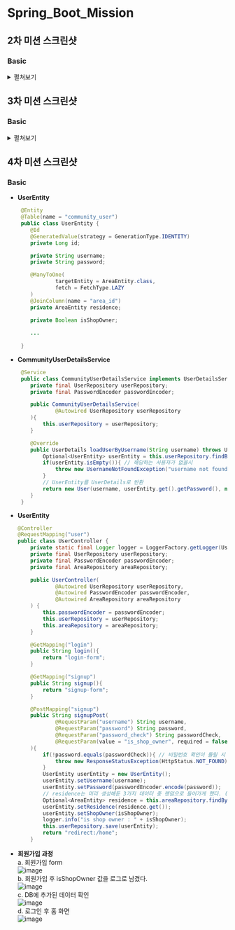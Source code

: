 # Spring_Boot_Mission

## 2차 미션 스크린샷
### Basic
<details>
<summary>펼쳐보기</summary>
<div markdown="1">

- **Board Create**  
![BoardCreate](https://user-images.githubusercontent.com/43941336/155078940-538580d4-33f8-4760-b98e-aa1b51390fbb.png)   
   
- **Board Read All**  
![BoardReadAll](https://user-images.githubusercontent.com/43941336/155078972-eaca7247-a913-4995-bbc8-663304072559.png)   
   
- **Board Read One**  
![BoardReadOne](https://user-images.githubusercontent.com/43941336/155078996-d21d6264-e92e-4bf8-b244-2c533540c45a.png)   
   
- **Board Update**  
![BoardUpdate](https://user-images.githubusercontent.com/43941336/155079009-6dc32866-464b-4750-8418-15fad266771a.png)   
   
  Update 후 Read   
![BoardUpdate2](https://user-images.githubusercontent.com/43941336/155079030-22df27b3-37b9-4c6a-b72a-f9aa9fca79c0.png)    
- **Board Delete**   
![BoardDelete](https://user-images.githubusercontent.com/43941336/155079059-d56111e7-5cf2-439f-aab4-38d06102006d.png)   
   
  Delete 후 Read   
  ![BoardDelete2](https://user-images.githubusercontent.com/43941336/155079089-0df4a05c-6219-406a-8484-5da051802af0.png)   
- **Post Create**  
![PostCreate](https://user-images.githubusercontent.com/43941336/155077141-0e4c0feb-5c02-4c8c-8b4d-30bc372c4445.png)       
- **Post Read All**   
![PostReadAll](https://user-images.githubusercontent.com/43941336/155077220-bea3bbb1-d7a2-45c1-a1d5-8845cd58b0bf.png)   
- **Post Read By Board**   
![PostReadByBoard](https://user-images.githubusercontent.com/43941336/155077167-3038a919-d355-4a61-9b17-f54acafe38e0.png) 
- **Post Read One**  
![PostReadOne](https://user-images.githubusercontent.com/43941336/155077253-4170c13a-0427-4aef-86e4-be2be967747c.png)   
- **Post Update**  
![PostUpdate](https://user-images.githubusercontent.com/43941336/155077292-7fbd78a1-131c-4c46-b5be-69b9bb90454b.png)   
Update 후 Read   
![PostUpdate2](https://user-images.githubusercontent.com/43941336/155077335-1070aadb-eb3e-45f1-b4ff-d27c2e3dde8e.png)   
- **Post Delete**   
![PostDelete](https://user-images.githubusercontent.com/43941336/155077362-2c0b2143-54d5-4caa-a1f2-3b4883c24d38.png)   
  Delete 후 Read   
![PostDelete2](https://user-images.githubusercontent.com/43941336/155077384-60a76b8f-9acf-47b1-a96f-fccae8f0a9e5.png)   

</div>
</details>
   

## 3차 미션 스크린샷
### Basic
<details>
<summary>펼쳐보기</summary>
<div markdown="1">
- **PostEntity와 BoardEntity 관계** 
   - PostEntity  
![PostEntity](https://user-images.githubusercontent.com/43941336/157228904-cdbb9fe1-86ce-497e-8fbe-41a3361dbdda.png)   
   - BoardEntity  
![BoardEntity](https://user-images.githubusercontent.com/43941336/157228918-8cf68738-212e-4333-8377-99afd4478e1a.png)   
   - ManyToOne 양방향 관계   
      - in PostEntity     
![PostManyToOne](https://user-images.githubusercontent.com/43941336/157228956-c5350ece-05be-4f57-a83e-df64e5e5bca0.png)   
      - in BoardEntity     
![BoardOneToMany](https://user-images.githubusercontent.com/43941336/157228966-53731838-efc4-4307-8a3e-59431cca0516.png)   
      Post와 Board는 다대일 관계이므로 @ManyToOne 양방향 관계를 맺어줬다.   
      boardEntity는 board_id라는 이름의 외래 키로 매핑된다.   
- **UserEntity와 PostEntity 관계**  
   - UserEntity  
![UserEntity](https://user-images.githubusercontent.com/43941336/157229522-c7f74bc1-8589-42dd-ac61-39b192d53d9d.png)    
   - ManyToOne 양방향 관계   
      - in PostEntity     
![PostUserEntity](https://user-images.githubusercontent.com/43941336/157229559-7f8a714f-ee53-4643-b422-740754c6800d.png)    
      - in UserEntity     
![UserPostEntityList](https://user-images.githubusercontent.com/43941336/157229602-c635c342-79f3-4304-9d75-a155ced27682.png)   
      Post와 User는 다대일 관계이므로 @ManyToOne 양방향 관계를 맺어줬다.    
      userEntity는 user_id라는 이름의 외래 키로 매핑된다.   
- **UserEntity CRUD**
   - **User Create**  
![UserCreate](https://user-images.githubusercontent.com/43941336/157230187-4ebcbc67-c610-48f2-90c6-8724ee104fe0.png)       
   - **User Read All**   
![UserReadAll](https://user-images.githubusercontent.com/43941336/157230197-659459af-c566-4eff-8f20-032da6b85869.png)   
   - **User Read One**  
![UserRead](https://user-images.githubusercontent.com/43941336/157230203-82d6fa22-1d58-48e3-930c-f5c88c568b8b.png)   
   - **User Update**  
![UserUpdate](https://user-images.githubusercontent.com/43941336/157230215-50c3f46f-eee0-48c9-91b9-06b5f5010ec0.png)   
   Update 후 Read   
![UserUpdate2](https://user-images.githubusercontent.com/43941336/157230216-73750dba-673e-4d89-8d50-d244cee8f1c3.png)   
   - **User Delete**   
![UserDelete](https://user-images.githubusercontent.com/43941336/157230234-101814e4-3ce2-44fe-b58e-67709dd27041.png)   
   Delete 후 Read   
![UserDelete2](https://user-images.githubusercontent.com/43941336/157230236-cd456321-4d33-4762-adad-da6eba3f1feb.png)   
- **Post 작성할 때 User의 정보를 어떻게 전달하는가**    
   `{
    "title": "First Post in board1!",
    "content" : "CRUD is hard.",
    "writer": "glassym"
   }`   
   
   Post를 작성할 때 위와 같은 JSON 데이터로 입력받는데 User는 writer라는 이름의 문자열로 받는다.

   PostDto에서는 User의 정보를 name으로만 저장하고 PostEntity에서는 UserEntity로 저장한다.

   PostDao에서 PostDto를 PostEntity로 변환할 때는 

   `UserEntity userEntity = this.userDao.readUserByWriter(dto.getWriter());`

   writer 값으로 UserEntity를 찾는 함수를 사용해서 UserEntity를 넣어준다.
- **개발환경 / 상용환경 분리**  
   상용환경에서 spring.jpa.hibernate.ddl-auto : update 설정을 통해 데이터가 유지되도록 했다.   
   - yml 파일 구성   
![ymlFiles](https://user-images.githubusercontent.com/43941336/157230610-67437f27-3f83-4f8d-9e2a-2066203a9ed3.png)   
   - dev : 개발 환경, H2 사용   
![application-dev](https://user-images.githubusercontent.com/43941336/157230626-607a0935-2d17-41be-824d-b65413f97984.png)   
   - prod : 상용 환경, MySQL 사용   
![application-prod](https://user-images.githubusercontent.com/43941336/157230630-712ba7aa-0f44-4812-8a43-ef029c00df7a.png)   


### Challenge
필드 부분만 캡쳐했습니다.

- **AreaEntity**  
![AreaEntity](https://user-images.githubusercontent.com/43941336/157253015-490a511e-d7c8-4dd4-a844-a95add74523b.PNG)   

- **UserEntity**  
![UserEntity](https://user-images.githubusercontent.com/43941336/157253074-06d1e154-627d-4080-a9c0-10499569409e.PNG)   
User 분류로 일반 사용자, 상점 주인 중 하나의 값을 가질 수 있도록 enum을 사용했다.   
   - enum Auth   
   ![enumAuth](https://user-images.githubusercontent.com/43941336/157253427-ae719f34-aed1-477f-ae8a-a3d3dea9384d.PNG)   
- **ShopEntity**   
![ShopEntity](https://user-images.githubusercontent.com/43941336/157253103-d42653d5-5d53-43b3-9887-c90afde87da1.PNG)   
취급 품목 카테고리로 미리 정의된 값들 중 하나를 가질 수 있도록 enum을 사용했다.
현재는 임의값으로 설정해두었다.
   - enum Category   
   ![enumCategory](https://user-images.githubusercontent.com/43941336/157253422-75aa9693-a696-4704-9b10-05254f1507ea.PNG)   

- **ShopPostEntity**    
![ShopPostEntity](https://user-images.githubusercontent.com/43941336/157253133-53df0c4f-a23c-4318-803e-c4d1ad523a69.PNG)       
해당 ShopEntity의 주인 UserEntity만 작성할 수 있는 기능은 ShopPostEntity에 있는 userEntity와 shopEntity가 가지고 있는 user를 비교하면 된다.

- **ShopReviewEntity**     
![ShopReviewEntity](https://user-images.githubusercontent.com/43941336/157253159-dc58b3db-a709-4380-905a-1f016033d2fd.PNG)   

- **생성된 테이블**   
![table](https://user-images.githubusercontent.com/43941336/157253241-e2cf58b7-b0f6-4af0-a38b-b0bbb634b7b9.PNG)       

- **새로운 엔티티간 연관관계**   
   UserEntity - AreaEntity : 다대일 양방향   
   
   ShopEntity - AreaEntity : 다대일 양방향   
   ShopEntity - UserEntity : 다대일 양방향 // 상점 주인일 경우   
   
   ShopPostEntity - ShopEntity : 다대일 양방향   
   ShopPostEntity - UserEntity : 다대일 단방향 // 상점 주인일 경우   
   
   ShopReviewEntity - ShopEntity : 다대일 양방향   
   ShopReviewEntity - UserEntity : 다대일 단방향   

</div>
</details>

## 4차 미션 스크린샷
### Basic

- **UserEntity**   
   ``` java
    @Entity
    @Table(name = "community_user")
    public class UserEntity {
       @Id
       @GeneratedValue(strategy = GenerationType.IDENTITY)
       private Long id;

       private String username;
       private String password;

       @ManyToOne(
               targetEntity = AreaEntity.class,
               fetch = FetchType.LAZY
       )
       @JoinColumn(name = "area_id")
       private AreaEntity residence;

       private Boolean isShopOwner;
         
       ...
         
    }
   ```
- **CommunityUserDetailsService**   
   ``` java
    @Service
    public class CommunityUserDetailsService implements UserDetailsService {
       private final UserRepository userRepository;
       private final PasswordEncoder passwordEncoder;

       public CommunityUserDetailsService(
               @Autowired UserRepository userRepository
       ){
           this.userRepository = userRepository;
       }

       @Override
       public UserDetails loadUserByUsername(String username) throws UsernameNotFoundException {
           Optional<UserEntity> userEntity = this.userRepository.findByUsername(username);
           if(userEntity.isEmpty()){ // 해당하는 사용자가 없을시
               throw new UsernameNotFoundException("username not found");
           }
           // UserEntity를 UserDetails로 반환
           return new User(username, userEntity.get().getPassword(), new ArrayList<>());
       }
    }
   ```   
- **UserEntity**      
   ``` java
   @Controller
   @RequestMapping("user")
   public class UserController {
       private static final Logger logger = LoggerFactory.getLogger(UserController.class);
       private final UserRepository userRepository;
       private final PasswordEncoder passwordEncoder;
       private final AreaRepository areaRepository;

       public UserController(
               @Autowired UserRepository userRepository,
               @Autowired PasswordEncoder passwordEncoder,
               @Autowired AreaRepository areaRepository
       ) {
           this.passwordEncoder = passwordEncoder;
           this.userRepository = userRepository;
           this.areaRepository = areaRepository;
       }

       @GetMapping("login")
       public String login(){
           return "login-form";
       }

       @GetMapping("signup")
       public String signup(){
           return "signup-form";
       }

       @PostMapping("signup")
       public String signupPost(
               @RequestParam("username") String username,
               @RequestParam("password") String password,
               @RequestParam("password_check") String passwordCheck,
               @RequestParam(value = "is_shop_owner", required = false) boolean isShopOwner
       ){
           if(!password.equals(passwordCheck)){ // 비밀번호 확인이 틀릴 시
               throw new ResponseStatusException(HttpStatus.NOT_FOUND);
           }
           UserEntity userEntity = new UserEntity();
           userEntity.setUsername(username);
           userEntity.setPassword(passwordEncoder.encode(password));
           // residence는 미리 생성해둔 3가지 데이터 중 랜덤으로 들어가게 했다. (id: 1~3)
           Optional<AreaEntity> residence = this.areaRepository.findById((long) (Math.random() * 3 + 1));
           userEntity.setResidence(residence.get());
           userEntity.setShopOwner(isShopOwner);
           logger.info("is shop owner : " + isShopOwner);
           this.userRepository.save(userEntity);
           return "redirect:/home";
       }

   ```
- **회원가입 과정**   
   a. 회원가입 form   
   ![image](https://user-images.githubusercontent.com/43941336/159295482-fd6a5195-7405-4ae7-9701-7906f951f20d.png)   
   b. 회원가입 후 isShopOwner 값을 로그로 남겼다.   
   ![image](https://user-images.githubusercontent.com/43941336/159295560-3896d952-afc9-42ab-bce0-6be0fb72ef76.png)   
   c. DB에 추가된 데이터 확인   
   ![image](https://user-images.githubusercontent.com/43941336/159295581-4dcfc0d0-cfe9-4ec5-bf71-fd73e3e944c2.png)   
   d. 로그인 후 홈 화면   
   ![image](https://user-images.githubusercontent.com/43941336/159295606-57e4b10e-f5d3-43a7-a22f-28ea6813f95e.png)   

